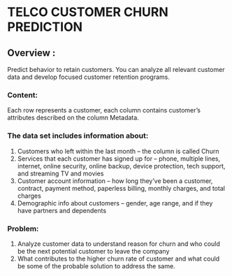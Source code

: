 # TELCO CUSTOMER CHURN PREDICTION

## Overview : 
Predict behavior to retain customers. You can analyze all relevant customer data and develop focused customer retention programs. 

### Content: 
Each row represents a customer, each column contains customer’s attributes described on the column Metadata.

### The data set includes information about:
1. Customers who left within the last month – the column is called Churn
2. Services that each customer has signed up for – phone, multiple lines, internet, online security, online backup, device protection, tech support, and streaming TV and movies
3. Customer account information – how long they’ve been a customer, contract, payment method, paperless billing, monthly charges, and total charges
4. Demographic info about customers – gender, age range, and if they have partners and dependents

### Problem: 
1. Analyze customer data to understand reason for churn and who could be the next potential customer to leave the company
2. What contributes to the higher churn rate of customer and what could be some of the probable solution to address the same.
